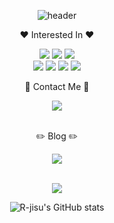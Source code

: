 <div align='center'>

  ![header](https://capsule-render.vercel.app/api?type=transparent&fontColor=703ee5&text=R-jisu's%20github&height=150&fontSize=60&desc=studying%20Frontend&descAlignY=75&descAlign=65)
  
</div>


<p align='center'>♥️ Interested In ♥️</p>
<p align='center'>
  <img src="https://img.shields.io/badge/JavaScript-F7DF1E?style=flat-square&logo=javascript&logoColor=black"/>
  <img src="https://img.shields.io/badge/TypeScript-3178C6?style=flat-square&logo=typescript&logoColor=black"/>
  <img src="https://img.shields.io/badge/React-61DAFB?style=flat-square&logo=react&logoColor=black"/>
  <br>
  <img src="https://img.shields.io/badge/ReactQuery-FF4154?style=flat-square&logo=reactquery&logoColor=black"/> 
  <img src="https://img.shields.io/badge/Redux-764ABC?style=flat-square&logo=redux&logoColor=black"/> 
  <img src="https://img.shields.io/badge/Storybook-FF4785?style=flat-square&logo=storybook&logoColor=black"/> 
  <img src="https://img.shields.io/badge/RadixUi-161618?style=flat-square&logo=RadixUi&logoColor=white"/> 
</p>

<p align='center'>📮 Contact Me 📮</p>
<div align='center'>

  <a href="wltn1418@gmail.com" title="바로가기(새창)" target="_blank">
		<img src="https://img.shields.io/badge/wltn1418@gmail.com-703ee5?style=flat&logo=wltn1418@gmail.com&logoColor=black" />
	</a>
 
</div>

<br>
<p align='center'>✏️ Blog ✏️</p>
<div align='center'>

  <a href="https://i-did-it.tistory.com" title="바로가기(새창)" target="_blank">
		<img src="https://img.shields.io/badge/jisu's tistory-703ee5?style=flat&logo=R-jisu의 티스토리&logoColor=black" />
	</a>
 
</div>
<br>


<div align='center'>
  
<img src="https://github-readme-stats.vercel.app/api/top-langs/?username=R-jisu&layout=compact"> <br>

![R-jisu's GitHub stats](https://github-readme-stats.vercel.app/api?username=R-jisu&show_icons=true&theme=transparent)

  
</div>



